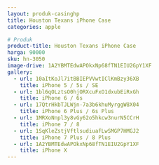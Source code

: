 ```yaml
---
layout: produk-casinghp
title: Houston Texans iPhone Case
categories: apple

# Produk
product-title: Houston Texans iPhone Case
harga: 90000
sku: hn-3050
image-drive: 1A2YBMTEdwAPOkxNp68fTN1EIU2GpY1XF
gallery:
  - url: 10aItKoJl7itBBIEPVVwtIClKmBzy36XB
    title: iPhone 5 / 5s / SE
  - url: 1bl6qOLztsO0hjORXcuFxO1dxubEiRxGh
    title: iPhone 6 / 6s
  - url: 17QtrHkbTJLWjn-7a3b6khuMyrggW8X04
    title: iPhone 6 Plus / 6s Plus
  - url: 1MRXoNnpl3y8vGy62o5hkcw3nurN5CCrH
    title: iPhone 7 / 8
  - url: 1SqKleZstjVftlsudiuaFLwSMGP7HMGJ2
    title: iPhone 7 Plus / 8 Plus
  - url: 1A2YBMTEdwAPOkxNp68fTN1EIU2GpY1XF
    title: iPhone X
---
```

